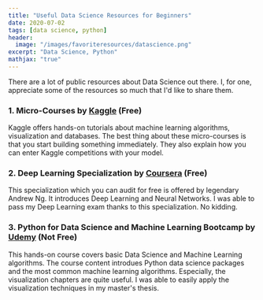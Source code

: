 ```yaml
---
title: "Useful Data Science Resources for Beginners"
date: 2020-07-02
tags: [data science, python]
header:
  image: "/images/favoriteresources/datascience.png"
excerpt: "Data Science, Python"
mathjax: "true"
---
```



There are a lot of public resources about Data Science out there. I, for one, appreciate some of the resources so much that I'd like to share them. 

### 1. Micro-Courses by [Kaggle](https://www.kaggle.com/learn/overview) (Free)

Kaggle offers hands-on tutorials about machine learning algorithms, visualization and databases. The best thing about these micro-courses is that you start building something immediately. They also explain how you can enter Kaggle competitions with your model. 

### 2. Deep Learning Specialization by [Coursera](https://www.coursera.org/specializations/deep-learning) (Free)
  This specialization which you can audit for free is offered by legendary Andrew Ng. It introduces Deep Learning and Neural Networks. I was able to pass my Deep Learning exam thanks to this specialization. No kidding.

### 3. Python for Data Science and Machine Learning Bootcamp by [Udemy](https://www.udemy.com/course/python-for-data-science-and-machine-learning-bootcamp/) (Not Free)

  This hands-on course covers basic Data Science and Machine Learning algorithms. The course content introdues Python data science packages and the most common machine learning algorithms. Especially, the visualization chapters are quite useful. I was able to easily apply the visualization techniques in my master's thesis. 





